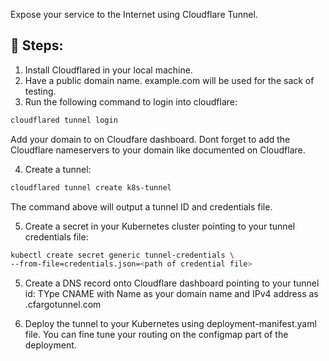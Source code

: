 Expose your service to the Internet using Cloudflare Tunnel.

## 🚀 Steps:

1. Install Cloudflared in your local machine.
2. Have a public domain name. example.com will be used for the sack of testing.
3. Run the following command to login into cloudflare:
```bash
cloudflared tunnel login
```

Add your domain to on Cloudfare dashboard. Dont forget to add the Cloudflare nameservers to your
domain like documented on Cloudflare.

4. Create a tunnel:
```bash
cloudflared tunnel create k8s-tunnel
```

The command above will output a tunnel ID and credentials file.

5. Create a secret in your Kubernetes cluster pointing to your tunnel credentials file:
```bash
kubectl create secret generic tunnel-credentials \
--from-file=credentials.json=<path of credential file>
```

5. Create a DNS record onto Cloudflare dashboard pointing to your tunnel id:
TYpe CNAME with Name as your domain name and IPv4 address as <tunnel ID>.cfargotunnel.com

6. Deploy the tunnel to your Kubernetes using deployment-manifest.yaml file. 
You can fine tune your routing on the configmap part of the deployment.
